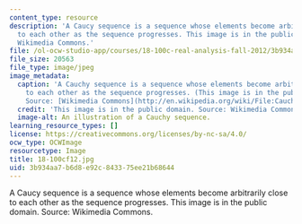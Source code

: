 ```yaml
---
content_type: resource
description: 'A Caucy sequence is a sequence whose elements become arbitrarily close
  to each other as the sequence progresses. This image is in the public domain. Source:
  Wikimedia Commons.'
file: /ol-ocw-studio-app/courses/18-100c-real-analysis-fall-2012/3b934aa7b6d8e92c843375ee21b68644_18-100cf12.jpg
file_size: 20563
file_type: image/jpeg
image_metadata:
  caption: 'A Cauchy sequence is a sequence whose elements become arbitrarily close
    to each other as the sequence progresses. (This image is in the public domain.
    Source: [Wikimedia Commons](http://en.wikipedia.org/wiki/File:Cauchy_sequence_illustration.svg).)'
  credit: 'This image is in the public domain. Source: Wikimedia Commons.'
  image-alt: An illustration of a Cauchy sequence.
learning_resource_types: []
license: https://creativecommons.org/licenses/by-nc-sa/4.0/
ocw_type: OCWImage
resourcetype: Image
title: 18-100cf12.jpg
uid: 3b934aa7-b6d8-e92c-8433-75ee21b68644
---
```

A Caucy sequence is a sequence whose elements become arbitrarily close to each other as the sequence progresses. This image is in the public domain. Source: Wikimedia Commons.